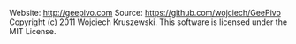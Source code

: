 Website: <http://geepivo.com>
Source:  <https://github.com/wojciech/GeePivo>
Copyright (c) 2011 Wojciech Kruszewski. This software is licensed under the MIT License.
